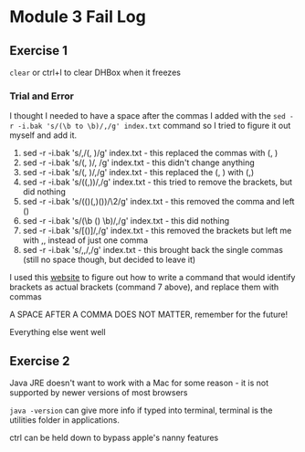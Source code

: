 # Module 3 Fail Log

## Exercise 1

```clear``` or ctrl+l to clear DHBox when it freezes

### Trial and Error

I thought I needed to have a space after the commas I added with the ```sed -r -i.bak 's/(\b to \b)/,/g' index.txt``` command so I tried to figure it out myself and add it.

1. sed -r -i.bak 's/,/(, )/g' index.txt - this replaced the commas  with (, )
2. sed -r -i.bak 's/(, )/, /g' index.txt - this didn't change anything
3. sed -r -i.bak 's/(, )/,/g' index.txt - this replaced the (, ) with (,)
4. sed -r -i.bak 's/((,))/,/g' index.txt - this tried to remove the brackets, but did nothing
5. sed -r -i.bak 's/(()(,)())/\2/g' index.txt - this removed the comma and left ()
6. sed -r -i.bak 's/(\b () \b)/,/g' index.txt - this did nothing
7. sed -r -i.bak 's/[()]/,/g' index.txt - this removed the brackets but left me with ,, instead of just one comma
8. sed -r -i.bak 's/,,/,/g' index.txt - this brought back the single commas (still no space though, but decided to leave it)

I used this [website](https://unix.stackexchange.com/questions/345154/replace-matching-parentheses-with-enclosing-content) to figure out how to write a command that would identify brackets as actual brackets (command 7 above), and replace them with commas

A SPACE AFTER A COMMA DOES NOT MATTER, remember for the future!

Everything else went well

## Exercise 2

Java JRE doesn't want to work with a Mac for some reason - it is not supported by newer versions of most browsers

```java -version``` can give more info if typed into terminal, terminal is the utilities folder in applications.

ctrl can be held down to bypass apple's nanny features
